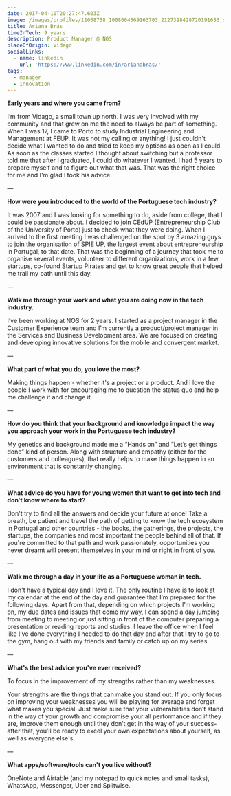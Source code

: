 ```yaml
---
date: 2017-04-10T20:27:47.603Z
image: /images/profiles/11058758_1008604569163703_2127398428720191653_o.jpg
title: Ariana Brás
timeInTech: 9 years
description: Product Manager @ NOS
placeOfOrigin: Vidago
socialLinks:
  - name: linkedin
    url: 'https://www.linkedin.com/in/arianabras/'
tags:
  - manager
  - innovation
---
```


**Early years and where you
came from?**

I’m from Vidago, a small town up north.  I was very involved with my community and that grew on me the need to always be part of something.
When I was 17, I came to Porto to study Industrial Engineering and Management at FEUP. It was not my calling or anything! I just couldn't decide what I wanted to do and tried to keep my options as open as I could. As soon as the classes started I thought about switching but a professor told me that after I graduated, I could do whatever I wanted. I had 5 years to prepare myself and to figure out what that was. That was the right choice for me and I'm glad I took his advice.

— 

**How were you introduced
to the world of the Portuguese tech industry?**

It was 2007 and I was looking for something to do, aside from college, that I could be passionate about. I decided to join CEdUP (Entrepreneurship Club of the University of Porto) just to check what they were doing. When I arrived to the first meeting I was challenged on the spot by 3 amazing guys to join the organisation of SPIE UP, the largest event about entrepreneurship in Portugal, to that date. That was the beginning of a journey that took me to organise several events, volunteer to different organizations, work in a few startups, co-found Startup Pirates and get to know great people that helped me trail my path until this day.

—

 

**Walk me through your work
and what you are doing now in the tech industry.**

I’ve been working at NOS for 2 years. I started as a project manager in the Customer Experience team and I’m currently a product/project manager in the Services and Business Development area. We are focused on creating and developing innovative solutions for the mobile and convergent market. 

—

**What part of what you do,
you love the most?**

Making things happen - whether it's a project or a product. And I love the people I work with for encouraging me to question the status quo and help me challenge it and change it.

—

**How do you think that your
background and knowledge impact the way you approach your work in the
Portuguese tech industry?**

My genetics and background made me a “Hands on” and ”Let’s get things done” kind of person. Along with structure and empathy (either for the customers and colleagues), that really helps to make things happen in an environment that is constantly changing.

—

**What advice do you have
for young women that want to get into tech and don’t know where to start?**

Don't try to find all the answers and decide your future at once! Take a breath, be patient and travel the path of getting to know the tech ecosystem in Portugal and other countries - the books, the gatherings, the projects, the startups, the companies and most important the people behind all of that. If you're committed to that path and work passionately, opportunities you never dreamt will present themselves in your mind or right in front of you. 

— 

**Walk me through a day in
your life as a Portuguese woman in tech.**

I don't have a typical day and I love it. The only routine I have is to look at my calendar at the end of the day and guarantee that I’m prepared for the following days. Apart from that, depending on which projects I’m working on, my due dates and issues that come my way, I can spend a day jumping from meeting to meeting or just sitting in front of the computer preparing a presentation or reading reports and studies. I leave the office when I feel like I’ve done everything I needed to do that day and after that I try to go to the gym, hang out with my friends and family or catch up on my series.

—

**What's the best advice
you've ever received?**

To focus in the improvement of my strengths rather than my weaknesses.

Your strengths are the things that can make you stand out. If you only focus on improving your weaknesses you will be playing for average and forget what makes you special. Just make sure that your vulnerabilities don’t stand in the way of your growth and compromise your all performance and if they are, improve them enough until they don’t get in the way of your success- after that, you’ll be ready to excel your own expectations about yourself, as well as everyone else's.

—

**What apps/software/tools
can't you live without?**

OneNote and Airtable (and my notepad to quick notes and small tasks), WhatsApp, Messenger, Uber and Splitwise.